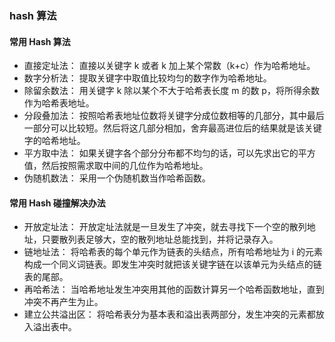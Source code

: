 ### hash 算法

#### 常用 Hash 算法

* 直接定址法： 直接以关键字 k 或者 k 加上某个常数（k+c）作为哈希地址。
* 数字分析法： 提取关键字中取值比较均匀的数字作为哈希地址。
* 除留余数法： 用关键字 k 除以某个不大于哈希表长度 m 的数 p，将所得余数作为哈希表地址。
* 分段叠加法： 按照哈希表地址位数将关键字分成位数相等的几部分，其中最后一部分可以比较短。然后将这几部分相加，舍弃最高进位后的结果就是该关键字的哈希地址。
* 平方取中法： 如果关键字各个部分分布都不均匀的话，可以先求出它的平方值，然后按照需求取中间的几位作为哈希地址。
* 伪随机数法： 采用一个伪随机数当作哈希函数。

#### 常用 Hash 碰撞解决办法

* 开放定址法： 开放定址法就是一旦发生了冲突，就去寻找下一个空的散列地址，只要散列表足够大，空的散列地址总能找到，并将记录存入。
* 链地址法： 将哈希表的每个单元作为链表的头结点，所有哈希地址为 i 的元素构成一个同义词链表。即发生冲突时就把该关键字链在以该单元为头结点的链表的尾部。
* 再哈希法： 当哈希地址发生冲突用其他的函数计算另一个哈希函数地址，直到冲突不再产生为止。
* 建立公共溢出区： 将哈希表分为基本表和溢出表两部分，发生冲突的元素都放入溢出表中。